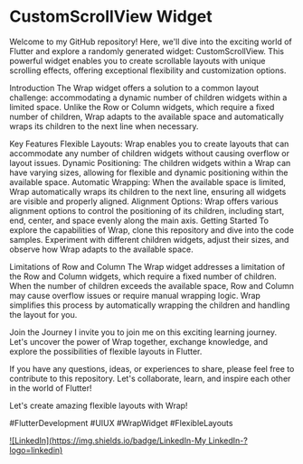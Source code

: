 # CustomScrollView Widget

Welcome to my GitHub repository! Here, we'll dive into the exciting world of Flutter and explore a randomly generated widget: CustomScrollView. This powerful widget enables you to create scrollable layouts with unique scrolling effects, offering exceptional flexibility and customization options.

Introduction
The Wrap widget offers a solution to a common layout challenge: accommodating a dynamic number of children widgets within a limited space. Unlike the Row or Column widgets, which require a fixed number of children, Wrap adapts to the available space and automatically wraps its children to the next line when necessary.

Key Features
Flexible Layouts: Wrap enables you to create layouts that can accommodate any number of children widgets without causing overflow or layout issues.
Dynamic Positioning: The children widgets within a Wrap can have varying sizes, allowing for flexible and dynamic positioning within the available space.
Automatic Wrapping: When the available space is limited, Wrap automatically wraps its children to the next line, ensuring all widgets are visible and properly aligned.
Alignment Options: Wrap offers various alignment options to control the positioning of its children, including start, end, center, and space evenly along the main axis.
Getting Started
To explore the capabilities of Wrap, clone this repository and dive into the code samples. Experiment with different children widgets, adjust their sizes, and observe how Wrap adapts to the available space.

Limitations of Row and Column
The Wrap widget addresses a limitation of the Row and Column widgets, which require a fixed number of children. When the number of children exceeds the available space, Row and Column may cause overflow issues or require manual wrapping logic. Wrap simplifies this process by automatically wrapping the children and handling the layout for you.

Join the Journey
I invite you to join me on this exciting learning journey. Let's uncover the power of Wrap together, exchange knowledge, and explore the possibilities of flexible layouts in Flutter.

If you have any questions, ideas, or experiences to share, please feel free to contribute to this repository. Let's collaborate, learn, and inspire each other in the world of Flutter!

Let's create amazing flexible layouts with Wrap!

#FlutterDevelopment #UIUX #WrapWidget #FlexibleLayouts

[![LinkedIn](https://img.shields.io/badge/LinkedIn-My LinkedIn-<color>?logo=linkedin)](https://www.linkedin.com/in/med-oussema-zaier)
